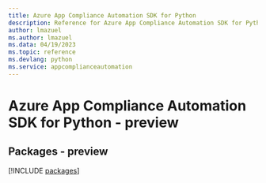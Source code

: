 ```yaml
---
title: Azure App Compliance Automation SDK for Python
description: Reference for Azure App Compliance Automation SDK for Python
author: lmazuel
ms.author: lmazuel
ms.data: 04/19/2023
ms.topic: reference
ms.devlang: python
ms.service: appcomplianceautomation
---
```

# Azure App Compliance Automation SDK for Python - preview
## Packages - preview
[!INCLUDE [packages](app-compliance-automation-index.md)]